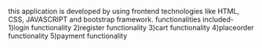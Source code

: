 this application is developed by using frontend technologies like HTML, CSS, JAVASCRIPT and bootstrap framework.
functionalities included- 
1)login functionality
2)register functionality
3)cart functionality
4)placeorder functionality
5)payment functionality
